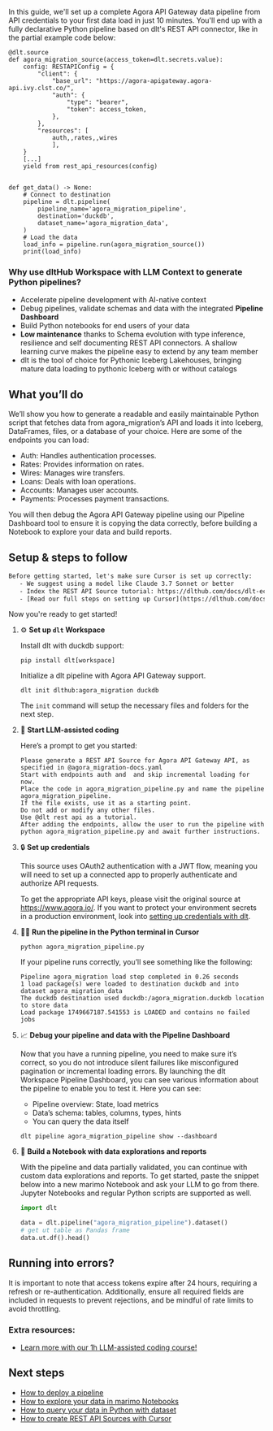 In this guide, we'll set up a complete Agora API Gateway data pipeline from API credentials to your first data load in just 10 minutes. You'll end up with a fully declarative Python pipeline based on dlt's REST API connector, like in the partial example code below:

```python-outcome
@dlt.source
def agora_migration_source(access_token=dlt.secrets.value):
    config: RESTAPIConfig = {
        "client": {
            "base_url": "https://agora-apigateway.agora-api.ivy.clst.co/",
            "auth": {
                "type": "bearer",
                "token": access_token,
            },
        },
        "resources": [
            auth,,rates,,wires
            ],
    }
    [...]
    yield from rest_api_resources(config)


def get_data() -> None:
    # Connect to destination
    pipeline = dlt.pipeline(
        pipeline_name='agora_migration_pipeline',
        destination='duckdb',
        dataset_name='agora_migration_data', 
    )
    # Load the data
    load_info = pipeline.run(agora_migration_source())
    print(load_info) 
```

### Why use dltHub Workspace with LLM Context to generate Python pipelines?

- Accelerate pipeline development with AI-native context
- Debug pipelines, validate schemas and data with the integrated **Pipeline Dashboard**
- Build Python notebooks for end users of your data
- **Low maintenance** thanks to Schema evolution with type inference, resilience and self documenting REST API connectors. A shallow learning curve makes the pipeline easy to extend by any team member
- dlt is the tool of choice for Pythonic Iceberg Lakehouses, bringing mature data loading to pythonic Iceberg with or without catalogs

## What you’ll do

We’ll show you how to generate a readable and easily maintainable Python script that fetches data from agora_migration’s API and loads it into Iceberg, DataFrames, files, or a database of your choice. Here are some of the endpoints you can load:

- Auth: Handles authentication processes.
- Rates: Provides information on rates.
- Wires: Manages wire transfers.
- Loans: Deals with loan operations.
- Accounts: Manages user accounts.
- Payments: Processes payment transactions.

You will then debug the Agora API Gateway pipeline using our Pipeline Dashboard tool to ensure it is copying the data correctly, before building a Notebook to explore your data and build reports.

## Setup & steps to follow

```default
Before getting started, let's make sure Cursor is set up correctly:
   - We suggest using a model like Claude 3.7 Sonnet or better
   - Index the REST API Source tutorial: https://dlthub.com/docs/dlt-ecosystem/verified-sources/rest_api/ and add it to context as **@dlt rest api**
   - [Read our full steps on setting up Cursor](https://dlthub.com/docs/dlt-ecosystem/llm-tooling/cursor-restapi#23-configuring-cursor-with-documentation)
```

Now you're ready to get started!

1. ⚙️ **Set up `dlt` Workspace**
    
    Install dlt with duckdb support:
    ```shell
    pip install dlt[workspace]
    ```

    Initialize a dlt pipeline with Agora API Gateway support.
    ```shell
    dlt init dlthub:agora_migration duckdb
    ```

    The `init` command will setup the necessary files and folders for the next step.
    
2. 🤠 **Start LLM-assisted coding**
    
    Here’s a prompt to get you started:
    
    ```prompt
    Please generate a REST API Source for Agora API Gateway API, as specified in @agora_migration-docs.yaml 
    Start with endpoints auth and  and skip incremental loading for now. 
    Place the code in agora_migration_pipeline.py and name the pipeline agora_migration_pipeline. 
    If the file exists, use it as a starting point. 
    Do not add or modify any other files. 
    Use @dlt rest api as a tutorial. 
    After adding the endpoints, allow the user to run the pipeline with python agora_migration_pipeline.py and await further instructions.
    ```

    
3. 🔒 **Set up credentials** 
    
    This source uses OAuth2 authentication with a JWT flow, meaning you will need to set up a connected app to properly authenticate and authorize API requests.
    
    To get the appropriate API keys, please visit the original source at https://www.agora.io/.
    If you want to protect your environment secrets in a production environment, look into [setting up credentials with dlt](https://dlthub.com/docs/walkthroughs/add_credentials).
    
4. 🏃‍♀️ **Run the pipeline in the Python terminal in Cursor**
    
    ```shell
    python agora_migration_pipeline.py
    ```
    
    If your pipeline runs correctly, you’ll see something like the following:
    
    ```shell
    Pipeline agora_migration load step completed in 0.26 seconds
    1 load package(s) were loaded to destination duckdb and into dataset agora_migration_data
    The duckdb destination used duckdb:/agora_migration.duckdb location to store data
    Load package 1749667187.541553 is LOADED and contains no failed jobs
    ```
    
5. 📈 **Debug your pipeline and data with the Pipeline Dashboard**

    Now that you have a running pipeline, you need to make sure it’s correct, so you do not introduce silent failures like misconfigured pagination or incremental loading errors. By launching the dlt Workspace Pipeline Dashboard, you can see various information about the pipeline to enable you to test it. Here you can see:
    - Pipeline overview: State, load metrics
    - Data’s schema: tables, columns, types, hints
    - You can query the data itself
    
    ```shell
    dlt pipeline agora_migration_pipeline show --dashboard
    ```
    
6. 🐍 **Build a Notebook with data explorations and reports**

    With the pipeline and data partially validated, you can continue with custom data explorations and reports. To get started, paste the snippet below into a new marimo Notebook and ask your LLM to go from there. Jupyter Notebooks and regular Python scripts are supported as well.

    
    ```python
    import dlt

   data = dlt.pipeline("agora_migration_pipeline").dataset()
   # get ut table as Pandas frame
   data.ut.df().head()
    ```

## Running into errors?

It is important to note that access tokens expire after 24 hours, requiring a refresh or re-authentication. Additionally, ensure all required fields are included in requests to prevent rejections, and be mindful of rate limits to avoid throttling.

### Extra resources:

- [Learn more with our 1h LLM-assisted coding course!](https://www.youtube.com/watch?v=GGid70rnJuM)

## Next steps

- [How to deploy a pipeline](https://dlthub.com/docs/walkthroughs/deploy-a-pipeline)
- [How to explore your data in marimo Notebooks](https://dlthub.com/docs/general-usage/dataset-access/marimo)
- [How to query your data in Python with dataset](https://dlthub.com/docs/general-usage/dataset-access/dataset)
- [How to create REST API Sources with Cursor](https://dlthub.com/docs/dlt-ecosystem/llm-tooling/cursor-restapi)